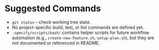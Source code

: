 # Suggested Commands

- `git status` – check working tree state.
- No project-specific build, test, or lint commands are defined yet.
- `.specify/scripts/bash/` contains helper scripts for future workflow automation (e.g., `create-new-feature.sh`, `setup-plan.sh`), but they are not documented or referenced in README.